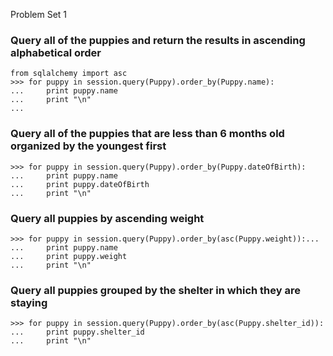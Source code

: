 Problem Set 1 

### Query all of the puppies and return the results in ascending alphabetical order

```
from sqlalchemy import asc
>>> for puppy in session.query(Puppy).order_by(Puppy.name):
...     print puppy.name
...     print "\n"
...
```

### Query all of the puppies that are less than 6 months old organized by the youngest first

```
>>> for puppy in session.query(Puppy).order_by(Puppy.dateOfBirth):
...     print puppy.name
...     print puppy.dateOfBirth
...     print "\n"
```

### Query all puppies by ascending weight

```
>>> for puppy in session.query(Puppy).order_by(asc(Puppy.weight)):... 
...     print puppy.name
...     print puppy.weight
...     print "\n"
```

### Query all puppies grouped by the shelter in which they are staying

```
>>> for puppy in session.query(Puppy).order_by(asc(Puppy.shelter_id)):
...     print puppy.shelter_id
...     print "\n"
```